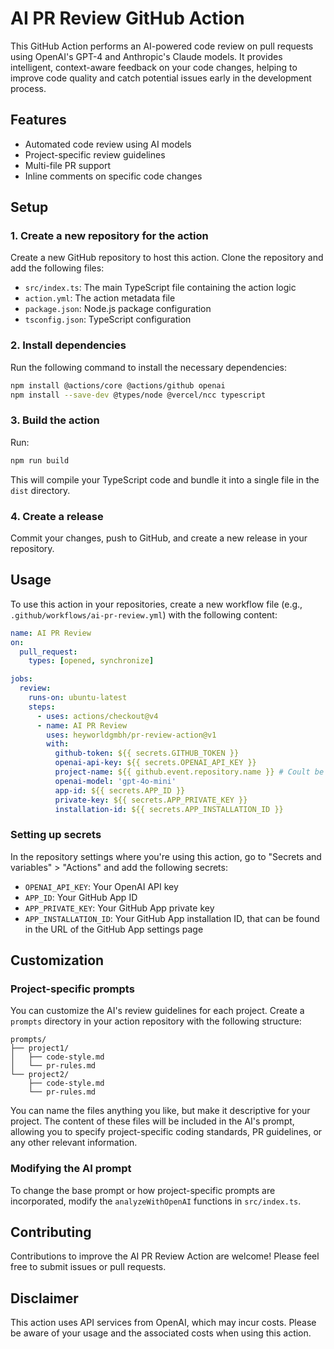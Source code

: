 # AI PR Review GitHub Action

This GitHub Action performs an AI-powered code review on pull requests using OpenAI's GPT-4 and Anthropic's Claude models. It provides intelligent, context-aware feedback on your code changes, helping to improve code quality and catch potential issues early in the development process.

## Features

- Automated code review using AI models
- Project-specific review guidelines
- Multi-file PR support
- Inline comments on specific code changes

## Setup

### 1. Create a new repository for the action

Create a new GitHub repository to host this action. Clone the repository and add the following files:

- `src/index.ts`: The main TypeScript file containing the action logic
- `action.yml`: The action metadata file
- `package.json`: Node.js package configuration
- `tsconfig.json`: TypeScript configuration

### 2. Install dependencies

Run the following command to install the necessary dependencies:

```bash
npm install @actions/core @actions/github openai
npm install --save-dev @types/node @vercel/ncc typescript
```

### 3. Build the action

Run:

```bash
npm run build
```

This will compile your TypeScript code and bundle it into a single file in the `dist` directory.

### 4. Create a release

Commit your changes, push to GitHub, and create a new release in your repository.

## Usage

To use this action in your repositories, create a new workflow file (e.g., `.github/workflows/ai-pr-review.yml`) with the following content:

```yaml
name: AI PR Review
on:
  pull_request:
    types: [opened, synchronize]

jobs:
  review:
    runs-on: ubuntu-latest
    steps:
      - uses: actions/checkout@v4
      - name: AI PR Review
        uses: heyworldgmbh/pr-review-action@v1
        with:
          github-token: ${{ secrets.GITHUB_TOKEN }}
          openai-api-key: ${{ secrets.OPENAI_API_KEY }}
          project-name: ${{ github.event.repository.name }} # Coult be replaced with a static name of the prompts subdir, e.g. 'my-project'
          openai-model: 'gpt-4o-mini'
          app-id: ${{ secrets.APP_ID }}
          private-key: ${{ secrets.APP_PRIVATE_KEY }}
          installation-id: ${{ secrets.APP_INSTALLATION_ID }}
```


### Setting up secrets

In the repository settings where you're using this action, go to "Secrets and variables" > "Actions" and add the following secrets:
- `OPENAI_API_KEY`: Your OpenAI API key
- `APP_ID`: Your GitHub App ID
- `APP_PRIVATE_KEY`: Your GitHub App private key
- `APP_INSTALLATION_ID`: Your GitHub App installation ID, that can be found in the URL of the GitHub App settings page

## Customization

### Project-specific prompts

You can customize the AI's review guidelines for each project. Create a `prompts` directory in your action repository with the following structure:

```
prompts/
├── project1/
│   ├── code-style.md
│   └── pr-rules.md
└── project2/
    ├── code-style.md
    └── pr-rules.md
```

You can name the files anything you like, but make it descriptive for your project.
The content of these files will be included in the AI's prompt, allowing you to specify project-specific coding standards, PR guidelines, or any other relevant information.

### Modifying the AI prompt

To change the base prompt or how project-specific prompts are incorporated, modify the `analyzeWithOpenAI` functions in `src/index.ts`.

## Contributing

Contributions to improve the AI PR Review Action are welcome! Please feel free to submit issues or pull requests.

## Disclaimer

This action uses API services from OpenAI, which may incur costs. Please be aware of your usage and the associated costs when using this action.
